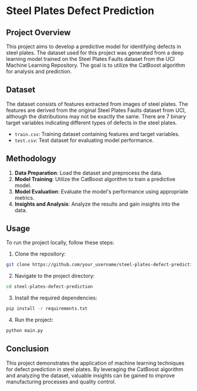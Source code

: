 # Steel Plates Defect Prediction

## Project Overview

This project aims to develop a predictive model for identifying defects in steel plates. The dataset used for this project was generated from a deep learning model trained on the Steel Plates Faults dataset from the UCI Machine Learning Repository. The goal is to utilize the CatBoost algorithm for analysis and prediction.

## Dataset

The dataset consists of features extracted from images of steel plates. The features are derived from the original Steel Plates Faults dataset from UCI, although the distributions may not be exactly the same. There are 7 binary target variables indicating different types of defects in the steel plates.

- `train.csv`: Training dataset containing features and target variables.
- `test.csv`: Test dataset for evaluating model performance.

## Methodology

1. **Data Preparation**: Load the dataset and preprocess the data.
2. **Model Training**: Utilize the CatBoost algorithm to train a predictive model.
3. **Model Evaluation**: Evaluate the model's performance using appropriate metrics.
4. **Insights and Analysis**: Analyze the results and gain insights into the data.

## Usage

To run the project locally, follow these steps:

1. Clone the repository:

```bash
git clone https://github.com/your_username/steel-plates-defect-prediction.git
```

2. Navigate to the project directory:

```bash
cd steel-plates-defect-prediction
```

3. Install the required dependencies:

```bash
pip install -r requirements.txt
```

4. Run the project:

```bash
python main.py
```

## Conclusion

This project demonstrates the application of machine learning techniques for defect prediction in steel plates. By leveraging the CatBoost algorithm and analyzing the dataset, valuable insights can be gained to improve manufacturing processes and quality control.
